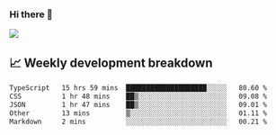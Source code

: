 ### Hi there 👋
<img align="center" src="https://github-readme-stats.vercel.app/api?username=Tumao727&show_icons=true&hide_title=true&theme=dracula" />


## 📈 Weekly development breakdown
<!--START_SECTION:waka-->

```txt
TypeScript   15 hrs 59 mins  ████████████████████░░░░░   80.60 %
CSS          1 hr 48 mins    ██▒░░░░░░░░░░░░░░░░░░░░░░   09.08 %
JSON         1 hr 47 mins    ██▒░░░░░░░░░░░░░░░░░░░░░░   09.01 %
Other        13 mins         ▒░░░░░░░░░░░░░░░░░░░░░░░░   01.11 %
Markdown     2 mins          ░░░░░░░░░░░░░░░░░░░░░░░░░   00.21 %
```

<!--END_SECTION:waka-->